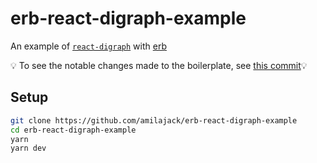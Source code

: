 # erb-react-digraph-example

An example of [`react-digraph`](https://github.com/uber/react-digraph) with [erb](https://github.com/chentsulin/electron-react-boilerplate)

:bulb: To see the notable changes made to the boilerplate, see [this commit](https://github.com/amilajack/erb-react-digraph-example/commit/f326b9232f7d675f2ba799e9859223858c4cec6a):bulb:

## Setup

```bash
git clone https://github.com/amilajack/erb-react-digraph-example
cd erb-react-digraph-example
yarn
yarn dev
```
